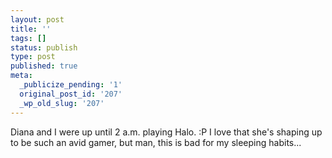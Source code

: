 ```yaml
---
layout: post
title: ''
tags: []
status: publish
type: post
published: true
meta:
  _publicize_pending: '1'
  original_post_id: '207'
  _wp_old_slug: '207'
---
```

Diana and I were up until 2 a.m. playing Halo.  :P  I love that she's shaping up to be such an avid gamer, but man, this is bad for my sleeping habits...
